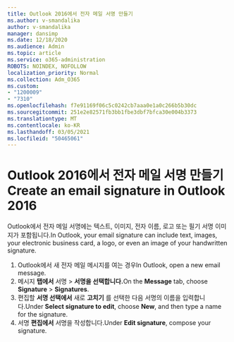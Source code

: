 ```yaml
---
title: Outlook 2016에서 전자 메일 서명 만들기
ms.author: v-smandalika
author: v-smandalika
manager: dansimp
ms.date: 12/18/2020
ms.audience: Admin
ms.topic: article
ms.service: o365-administration
ROBOTS: NOINDEX, NOFOLLOW
localization_priority: Normal
ms.collection: Adm_O365
ms.custom:
- "1200009"
- "7310"
ms.openlocfilehash: f7e91169f06c5c0242cb7aaa0e1a0c266b5b30dc
ms.sourcegitcommit: 251e2e82571fb3bb1fbe3dbf7bfca30e004b3373
ms.translationtype: MT
ms.contentlocale: ko-KR
ms.lasthandoff: 03/05/2021
ms.locfileid: "50465061"
---
```

# <a name="create-an-email-signature-in-outlook-2016"></a><span data-ttu-id="1511d-102">Outlook 2016에서 전자 메일 서명 만들기</span><span class="sxs-lookup"><span data-stu-id="1511d-102">Create an email signature in Outlook 2016</span></span>

<span data-ttu-id="1511d-103">Outlook에서 전자 메일 서명에는 텍스트, 이미지, 전자 이름, 로고 또는 필기 서명 이미지가 포함됩니다.</span><span class="sxs-lookup"><span data-stu-id="1511d-103">In Outlook, your email signature can include text, images, your electronic business card, a logo, or even an image of your handwritten signature.</span></span>

1. <span data-ttu-id="1511d-104">Outlook에서 새 전자 메일 메시지를 여는 경우</span><span class="sxs-lookup"><span data-stu-id="1511d-104">In Outlook, open a new email message.</span></span>
2. <span data-ttu-id="1511d-105">메시지 **탭에서** 서명   >  **서명을 선택합니다.**</span><span class="sxs-lookup"><span data-stu-id="1511d-105">On the **Message** tab, choose **Signature** > **Signatures**.</span></span>
3. <span data-ttu-id="1511d-106">편집할 **서명 선택에서** 새로 **고치기** 를 선택한 다음 서명의 이름을 입력합니다.</span><span class="sxs-lookup"><span data-stu-id="1511d-106">Under **Select signature to edit**, choose **New**, and then type a name for the signature.</span></span>
4. <span data-ttu-id="1511d-107">서명 **편집에서** 서명을 작성합니다.</span><span class="sxs-lookup"><span data-stu-id="1511d-107">Under **Edit signature**, compose your signature.</span></span>
